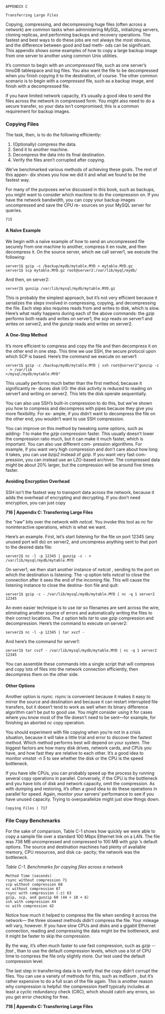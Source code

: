 
```
APPENDIX C
```
```
Transferring Large Files
```
Copying, compressing, and decompressing huge files (often across a network) are
common tasks when administering MySQL, initializing servers, cloning replicas, and
performing backups and recovery operations. The fastest and best ways to do these
jobs are not always the most obvious, and the difference between good and bad meth-
ods can be significant. This appendix shows some examples of how to copy a large
backup image from one server to another using common Unix utilities.

It’s common to begin with an _uncompressed_ file, such as one server’s InnoDB tablespace
and log files. You also want the file to be decompressed when you finish copying it to
the destination, of course. The other common scenario is to begin with a _compressed_
file, such as a backup image, and finish with a decompressed file.

If you have limited network capacity, it’s usually a good idea to send the files across
the network in compressed form. You might also need to do a secure transfer, so your
data isn’t compromised; this is a common requirement for backup images.

### Copying Files

The task, then, is to do the following efficiently:

1. (Optionally) compress the data.
2. Send it to another machine.
3. Decompress the data into its final destination.
4. Verify the files aren’t corrupted after copying.

We’ve benchmarked various methods of achieving these goals. The rest of this appen-
dix shows you how we did it and what we found to be the fastest way.

For many of the purposes we’ve discussed in this book, such as backups, you might
want to consider which machine to do the compression on. If you have the network
bandwidth, you can copy your backup images uncompressed and save the CPU re-
sources on your MySQL server for queries.

```
715
```

#### A Naïve Example

We begin with a naïve example of how to send an uncompressed file securely from one
machine to another, compress it en route, and then decompress it. On the source server,
which we call server1, we execute the following:

```
server1$ gzip -c /backup/mydb/mytable.MYD > mytable.MYD.gz
server1$ scp mytable.MYD.gz root@server2:/var/lib/myql/mydb/
```
And then, on server2:

```
server2$ gunzip /var/lib/mysql/mydb/mytable.MYD.gz
```
This is probably the simplest approach, but it’s not very efficient because it serializes
the steps involved in compressing, copying, and decompressing the file. Each step also
requires reads from and writes to disk, which is slow. Here’s what really happens during
each of the above commands: the _gzip_ performs both reads and writes on server1, the
_scp_ reads on server1 and writes on server2, and the _gunzip_ reads and writes on server2.

#### A One-Step Method

It’s more efficient to compress and copy the file and then decompress it on the other
end in one step. This time we use SSH, the secure protocol upon which SCP is based.
Here’s the command we execute on server1:

```
server1$ gzip -c /backup/mydb/mytable.MYD | ssh root@server2"gunzip -c - > /var/lib
>/mysql/mydb/mytable.MYD"
```
This usually performs much better than the first method, because it significantly re-
duces disk I/O: the disk activity is reduced to reading on server1 and writing on
server2. This lets the disk operate sequentially.

You can also use SSH’s built-in compression to do this, but we’ve shown you how to
compress and decompress with pipes because they give you more flexibility. For ex-
ample, if you didn’t want to decompress the file on the other end, you wouldn’t want
to use SSH compression.

You can improve on this method by tweaking some options, such as adding- _1_ to make
the _gzip_ compression faster. This usually doesn’t lower the compression ratio much,
but it can make it much faster, which is important. You can also use different com-
pression algorithms. For example, if you want very high compression and don’t care
about how long it takes, you can use _bzip2_ instead of _gzip_. If you want very fast com-
pression, you can instead use an LZO-based archiver. The compressed data might be
about 20% larger, but the compression will be around five times faster.

#### Avoiding Encryption Overhead

SSH isn’t the fastest way to transport data across the network, because it adds the
overhead of encrypting and decrypting. If you don’t need encryption, you can just copy

**716 | Appendix C: Transferring Large Files**


the “raw” bits over the network with _netcat_. You invoke this tool as _nc_ for noninteractive
operations, which is what we want.

Here’s an example. First, let’s start listening for the file on port 12345 (any unused port
will do) on server2, and uncompress anything sent to that port to the desired data file:

```
server2$ nc -l -p 12345 | gunzip -c - > /var/lib/mysql/mydb/mytable.MYD
```
On server1, we then start another instance of _netcat_ , sending to the port on which the
destination is listening. The _-q_ option tells _netcat_ to close the connection after it sees
the end of the incoming file. This will cause the listening instance to close the destina-
tion file and quit:

```
server1$ gzip -c - /var/lib/mysql/mydb/mytable.MYD | nc -q 1 server2 12345
```
An even easier technique is to use _tar_ so filenames are sent across the wire, eliminating
another source of errors and automatically writing the files to their correct locations.
The _z_ option tells _tar_ to use _gzip_ compression and decompression. Here’s the command
to execute on server2:

```
server2$ nc -l -p 12345 | tar xvzf -
```
And here’s the command for server1:

```
server1$ tar cvzf - /var/lib/mysql/mydb/mytable.MYD | nc -q 1 server2 12345
```
You can assemble these commands into a single script that will compress and copy lots
of files into the network connection efficiently, then decompress them on the other side.

#### Other Options

Another option is _rsync. rsync_ is convenient because it makes it easy to mirror the source
and destination and because it can restart interrupted file transfers, but it doesn’t tend
to work as well when its binary difference algorithm can’t be put to good use. You
might consider using it for cases where you know most of the file doesn’t need to be
sent—for example, for finishing an aborted _nc_ copy operation.

You should experiment with file copying when you’re not in a crisis situation, because
it will take a little trial and error to discover the fastest method. Which method performs
best will depend on your system. The biggest factors are how many disk drives, network
cards, and CPUs you have, and how fast they are relative to each other. It’s a good idea
to monitor _vmstat -n 5_ to see whether the disk or the CPU is the speed bottleneck.

If you have idle CPUs, you can probably speed up the process by running several copy
operations in parallel. Conversely, if the CPU is the bottleneck and you have lots of
disk and network capacity, omit the compression. As with dumping and restoring, it’s
often a good idea to do these operations in parallel for speed. Again, monitor your
servers’ performance to see if you have unused capacity. Trying to overparallelize might
just slow things down.

```
Copying Files | 717
```

### File Copy Benchmarks

For the sake of comparison, Table C-1 shows how quickly we were able to copy a
sample file over a standard 100 Mbps Ethernet link on a LAN. The file was 738 MB
uncompressed and compressed to 100 MB with _gzip_ ’s default options. The source and
destination machines had plenty of available memory, CPU resources, and disk ca-
pacity; the network was the bottleneck.

_Table C-1. Benchmarks for copying files across a network_

```
Method Time (seconds)
rsync without compression 71
scp without compression 68
nc without compression 67
rsync with compression (-z) 63
gzip, scp, and gunzip 60 (44 + 10 + 6)
ssh with compression 44
nc with compression 42
```
Notice how much it helped to compress the file when sending it across the network—
the three slowest methods didn’t compress the file. Your mileage will vary, however.
If you have slow CPUs and disks and a gigabit Ethernet connection, reading and
compressing the data might be the bottleneck, and it might be faster to skip the
compression.

By the way, it’s often much faster to use fast compression, such as _gzip --fast_ , than to
use the default compression levels, which use a lot of CPU time to compress the file
only slightly more. Our test used the default compression level.

The last step in transferring data is to verify that the copy didn’t corrupt the files. You
can use a variety of methods for this, such as _md5sum_ , but it’s rather expensive to do
a full scan of the file again. This is another reason why compression is helpful: the
compression itself typically includes at least a cyclic redundancy check (CRC), which
should catch any errors, so you get error checking for free.

**718 | Appendix C: Transferring Large Files**
